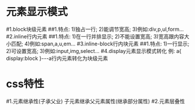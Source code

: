 <h1>元素显示模式</h1>
#1.block块级元素
##1.特点:
 1)独占一行;
 2)能调节宽高;
 3)例如:div,p,ul,form...
#2.inline行内元素
##1.特点:
 1)在一行并排显示;
 2)不能设置宽高;
 3)宽高跟内容大小匹配;
 4)例如:span,a,u,em...
#3.inline-block行内块元素
##1.特点:
 1)一行显示;
 2)可设置宽高;
 3)例如:input,img,select...
#4.display元素显示模式转化
例: a{
    display:block
    }---a行内元素转化为块级元素 
<h1>css特性</h1>
#1.元素继承性(子承父业)
子元素继承父元素属性(继承部分属性)
#2.元素层叠性


